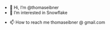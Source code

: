 - 👋 Hi, I’m @thomaseibner
- 👀 I’m interested in Snowflake
<!-- - 🌱 I’m currently learning ... -->
<!-- - 💞️ I’m looking to collaborate on ... -->
- 📫 How to reach me thomaseibner @ gmail.com

<!---
thomaseibner/thomaseibner is a ✨ special ✨ repository because its `README.md` (this file) appears on your GitHub profile.
You can click the Preview link to take a look at your changes.
--->
